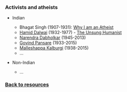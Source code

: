 ### Activists and atheists

* Indian
  * Bhagat Singh (1907-1931): [Why I am an Atheist](https://en.wikipedia.org/wiki/Why_I_Am_an_Atheist)
  * [Hamid Dalwai](https://en.wikipedia.org/wiki/Hamid_Dalwai) (1932-1977) - [The Unsung Humanist](https://www.youtube.com/watch?v=rvFW91CDNvk&t=9s)
  * [Narendra Dabholkar](https://en.wikipedia.org/wiki/Narendra_Dabholkar) (1945-2013)
  * [Govind Pansare](https://en.wikipedia.org/wiki/Govind_Pansare) (1933-2015)
  * [Malleshappa Kalburgi](https://en.wikipedia.org/wiki/M._M._Kalburgi) (1938-2015)
  * ...
  
* Non-Indian
  * ...

### [Back to resources](index.md)

